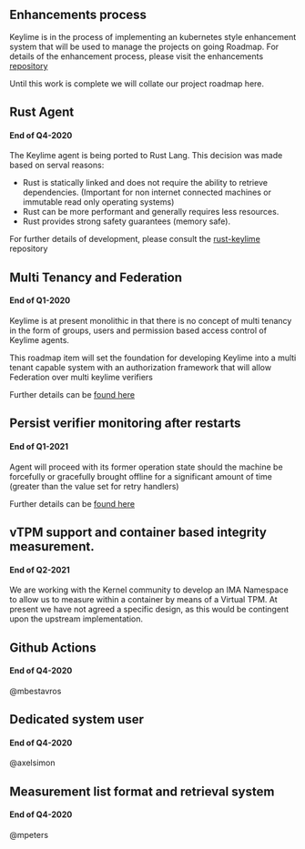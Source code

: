 ## Enhancements process

Keylime is in the process of implementing an kubernetes style enhancement system
that will be used to manage the projects on going Roadmap. For details of the
enhancement process, please visit the enhancements [repository](https://github.com/keylime/enhancements)

Until this work is complete we will collate our project roadmap here.

## Rust Agent
#### End of Q4-2020

The Keylime agent is being ported to Rust Lang. This decision was made based on
serval reasons:

* Rust is statically linked and does not require the ability to retrieve
  dependencies. (Important for non internet connected machines or immutable read
  only operating systems)
* Rust can be more performant and generally requires less resources.
* Rust provides strong safety guarantees (memory safe).

For further details of development, please consult the [rust-keylime](https://github.com/keylime/rust-keylime)
repository

## Multi Tenancy and Federation
#### End of Q1-2020
Keylime is at present monolithic in that there is no concept of multi tenancy in
the form of groups, users and permission based access control of Keylime agents.

This roadmap item will set the foundation for developing Keylime into a multi
tenant capable system with an authorization framework that will allow
Federation over multi keylime verifiers

Further details can be [found here](https://github.com/lukehinds/enhancements/blob/master/7_multi-tenancy.md)

## Persist verifier monitoring after restarts
#### End of Q1-2021

Agent will proceed with its former operation state should the machine be
forcefully or gracefully brought offline for a significant amount of time
(greater than the value set for retry handlers)

Further details can be [found here](https://github.com/lukehinds/enhancements/blob/master/1_persist_agent_restart.md)

## vTPM support and container based integrity measurement.
#### End of Q2-2021

We are working with the Kernel community to develop an IMA Namespace to allow us
to measure within a container by means of a Virtual TPM. At present we have not
agreed a specific design, as this would be contingent upon the upstream
implementation.

## Github Actions
#### End of Q4-2020

@mbestavros

## Dedicated system user
#### End of Q4-2020

@axelsimon

## Measurement list format and retrieval system
#### End of Q4-2020

@mpeters
